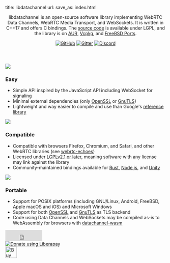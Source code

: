 title: libdatachannel
url:
save_as: index.html

<div id="home">
	<header>
		<p>libdatachannel is an open-source software library implementing WebRTC Data Channels, WebRTC Media Transport, and WebSockets. It is written in C++17 and offers C bindings. The <a href="https://github.com/paullouisageneau/libdatachannel">source code</a> is available under LGPL, and the library is on <a href="https://aur.archlinux.org/packages/libdatachannel/">AUR</a>, <a href="https://github.com/Microsoft/vcpkg/tree/master/ports/libdatachannel">Vcpkg</a>, and <a href="https://github.com/Microsoft/vcpkg/tree/master/ports/libdatachannel">FreeBSD Ports</a>.</p>
		<div class="social">
			<a href="https://github.com/paullouisageneau/libdatachannel"><img src="/images/icon_github.png" alt="GitHub"></a>
			<a href="https://gitter.im/libdatachannel/community"><img src="/images/icon_gitter.png" alt="Gitter"></a>
			<a href="https://discord.gg/jXAP8jp3Nn"><img src="/images/icon_discord.png" alt="Discord"></a>
		</div>
	</header>
	<section>
		<img src="/images/icon_easy.png">
		<h3>Easy</h3>
		<ul>
			<li>Simple API inspired by the JavaScript API including WebSocket for signaling</li>
			<li>Minimal external dependencies (only <a href="https://www.openssl.org/">OpenSSL</a> or <a href="https://www.openssl.org/">GnuTLS</a>)
			<li>Lightweight and way easier to compile and use than Google's <a href="https://webrtc.googlesource.com/src/">reference library</a>
		</ul>
	</section>
	<section>
		<img src="/images/icon_compatible.png">
		<h3>Compatible</h3>
		<ul>
			<li>Compatible with browsers Firefox, Chromium, and Safari, and other WebRTC libraries (see <a href="https://github.com/sipsorcery/webrtc-echoes">webrtc-echoes</a>)</li>
			<li>Licensed under <a href="https://www.gnu.org/licenses/old-licenses/lgpl-2.1.en.html">LGPLv2.1 or later</a>, meaning software with any license may link against the library</li>
			<li>Community-maintained bindings available for <a href="https://github.com/lerouxrgd/datachannel-rs">Rust</a>, <a href="https://github.com/murat-dogan/node-datachannel">Node.js</a>, and <a href="https://github.com/hanseuljun/datachannel-unity">Unity</a></li>
		</ul>
	</section>
	<section>
		<img src="/images/icon_portable.png">
		<h3>Portable</h3>
		<ul>
			<li>Support for POSIX platforms (including GNU/Linux, Android, FreeBSD, Apple macOS and iOS) and Microsoft Windows</li>
			<li>Support for both <a href="https://www.openssl.org/">OpenSSL</a> and <a href="https://www.gnutls.org/">GnuTLS</a> as TLS backend
			<li>Code using Data Channels and WebSockets may be compiled as-is to WebAssembly for browsers with <a href="https://github.com/paullouisageneau/datachannel-wasm">datachannel-wasm</a></li>
		</ul>
	</section>
	<div class="sponsor">
        <iframe src="https://github.com/sponsors/paullouisageneau/button" title="Sponsor paullouisageneau" height="35" width="116" style="border: 0;"></iframe>
        <div class="liberapay"><a href="https://liberapay.com/paullouisageneau/donate"><img alt="Donate using Liberapay" src="https://liberapay.com/assets/widgets/donate.svg"></a></div>
        <div class="ko-fi"><a href='https://ko-fi.com/A0A8CIDHU' target='_blank'><img height='36' style='border:0px;height:36px;' src='https://cdn.ko-fi.com/cdn/kofi3.png?v=3' border='0' alt='Buy Me a Coffee at ko-fi.com' /></a></div>
	</div>

